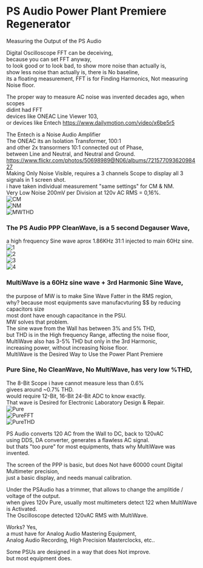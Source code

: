 # PS Audio Power Plant Premiere Regenerator

Measuring the Output of the PS Audio </br>

Digital Oscilloscope FFT can be deceiving, </br>
because you can set FFT anyway, </br>
to look good or to look bad, to show more noise than actually is, </br>
show less noise than actually is, there is No baseline, </br>
its a floating measurement, FFT is for Finding Harmonics, Not measuring Noise floor.</br>

The proper way to measure AC noise was invented decades ago, when scopes  </br>
didint had FFT </br>
devices like ONEAC Line Viewer 103, </br>
or devices like Entech https://www.dailymotion.com/video/x6be5r5 </br>

The Entech is a Noise Audio Amplifier </br>
The ONEAC its an Isolation Transformer, 100:1 </br>
and other 2x transormers 10:1 connected out of Phase, </br>
between Line and Neutral, and Neutral and Ground. </br>
https://www.flickr.com/photos/50698989@N06/albums/72157709362098427 </br>
Making Only Noise Visible, requires a 3 channels Scope to display all 3 signals in 1 screen shot. </br>
i have taken individual measurement "same settings" for CM & NM. </br>
Very Low Noise 200mV per Division at 120v AC RMS = 0,16%. </br>
![CM](https://github.com/juanpc2018/PS-Audio-Power-Plant-Premiere-Regenerator/blob/main/Oscilloscope/DS0014.PNG) </br>
![NM](https://github.com/juanpc2018/PS-Audio-Power-Plant-Premiere-Regenerator/blob/main/Oscilloscope/DS0015.PNG) </br>
![MWTHD](https://github.com/juanpc2018/PS-Audio-Power-Plant-Premiere-Regenerator/blob/main/Oscilloscope/DS0016.PNG)</br> 
### The PS Audio PPP CleanWave, is a 5 second Degauser Wave, </br>
a high frequency Sine wave aprox 1.86KHz 31:1 injected to main 60Hz sine. </br>
![1](https://github.com/juanpc2018/PS-Audio-Power-Plant-Premiere-Regenerator/blob/main/Oscilloscope/DS0044.PNG) </br>
![2](https://github.com/juanpc2018/PS-Audio-Power-Plant-Premiere-Regenerator/blob/main/Oscilloscope/DS0025.PNG) </br>
![3](https://github.com/juanpc2018/PS-Audio-Power-Plant-Premiere-Regenerator/blob/main/Oscilloscope/DS0046.PNG) </br>
![4](https://github.com/juanpc2018/PS-Audio-Power-Plant-Premiere-Regenerator/blob/main/Oscilloscope/DS0048.PNG) </br>

### MultiWave is a 60Hz sine wave + 3rd Harmonic Sine Wave, </br>
the purpose of MW is to make Sine Wave Fatter in the RMS region,  </br>
why? because most equipments save manufacvturing $$ by reducing capacitors size </br>
most dont have enough capacitance in the PSU. </br>
MW solves that problem. </br>
The sine wave from the Wall has between 3% and 5% THD,  </br>
but THD is in the High frequency Range, affecting the noise floor, </br>
MultiWave also has 3-5% THD but only in the 3rd Harmonic,  </br>
increasing power, without increasing Noise floor. </br>
MultiWave is the Desired Way to Use the Power Plant Premiere </br>

### Pure Sine, No CleanWave, No MultiWave, has very low %THD, </br>
The 8-Bit Scope i have cannot measure less than 0.6%  </br>
givees around ~0.7% THD. </br>
would require 12-Bit, 16-Bit 24-Bit ADC to know exactly.  </br>
That wave is Desired for Electronic Laboratory Design & Repair. </br>
![Pure](https://github.com/juanpc2018/PS-Audio-Power-Plant-Premiere-Regenerator/blob/main/Oscilloscope/DS0043.PNG) </br>
![PureFFT](https://github.com/juanpc2018/PS-Audio-Power-Plant-Premiere-Regenerator/blob/main/Oscilloscope/DS0049.PNG) </br>
![PureTHD](https://github.com/juanpc2018/PS-Audio-Power-Plant-Premiere-Regenerator/blob/main/Oscilloscope/DS0022.PNG)</br>

PS Audio converts 120 AC from the Wall to DC, back to 120vAC </br>
using DDS, DA converter, generates a flawless AC signal. </br>
but thats "too pure" for most equipments, thats why MultiWave was invented. </br>

The screen of the PPP is basic, but does Not have 60000 count Digital Multimeter precision, </br>
just a basic display, and needs manual calibration. </br>

Under the PSAudio has a trimmer, that allows to change the amplitide / voltage of the output. </br>
when gives 120v Pure, usually most multimeters detect 122 when MultiWave is Activated. </br>
The Oscilloscope detected 120vAC RMS with MultiWave.  </br>

Works? Yes,  </br>
a must have for Analog Audio Mastering Equipment, </br>
Analog Audio Recording, High Precision Masterclocks, etc..  </br>

Some PSUs are designed in a way that does Not improve. </br>
but most equipment does. </br>
